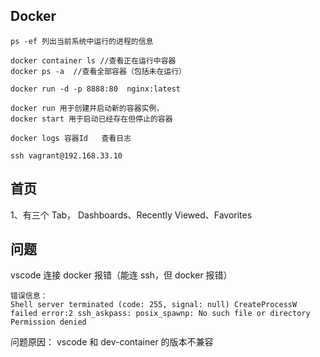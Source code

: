 ## Docker 
```
ps -ef 列出当前系统中运行的进程的信息

docker container ls //查看正在运行中容器
docker ps -a  //查看全部容器（包括未在运行）

docker run -d -p 8888:80  nginx:latest 

docker run 用于创建并启动新的容器实例，
docker start 用于启动已经存在但停止的容器

docker logs 容器Id   查看日志

ssh vagrant@192.168.33.10
```


## 首页
1、有三个 Tab，
Dashboards、Recently Viewed、Favorites



## 问题
vscode 连接 docker 报错（能连 ssh，但 docker 报错）
```
错误信息：
Shell server terminated (code: 255, signal: null) CreateProcessW failed error:2 ssh_askpass: posix_spawnp: No such file or directory Permission denied

```
问题原因：
vscode 和 dev-container 的版本不兼容